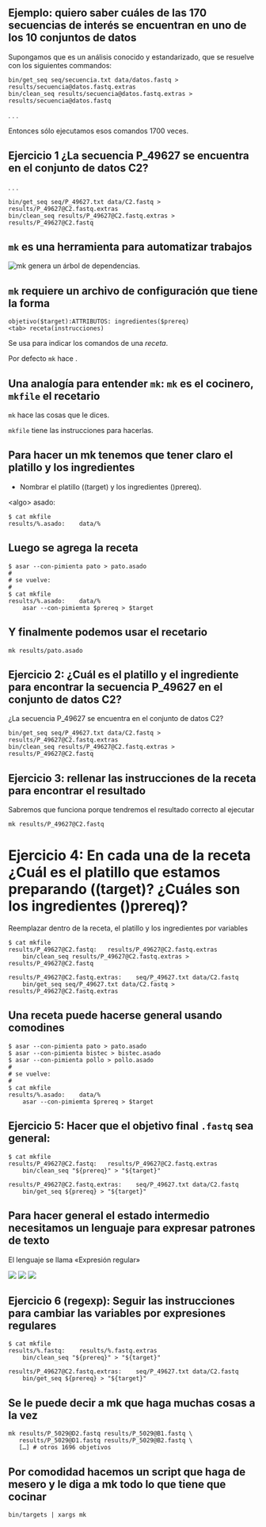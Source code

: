 ## Ejemplo: quiero saber cuáles de las 170 secuencias de interés se encuentran en uno de los 10 conjuntos de datos

Supongamos que es un análisis conocido y estandarizado, que se resuelve
con los siguientes
    commandos:

    bin/get_seq seq/secuencia.txt data/datos.fastq > results/secuencia@datos.fastq.extras
    bin/clean_seq results/secuencia@datos.fastq.extras > results/secuencia@datos.fastq

. . .

Entonces sólo ejecutamos esos comandos 1700
veces.

## Ejercicio 1 ¿La secuencia P\_49627 se encuentra en el conjunto de datos C2?

. .
    .

    bin/get_seq seq/P_49627.txt data/C2.fastq > results/P_49627@C2.fastq.extras
    bin/clean_seq results/P_49627@C2.fastq.extras > results/P_49627@C2.fastq

## `mk` es una herramienta para automatizar trabajos

![`mk` genera un árbol de dependencias.](../imagenes/mk-tree.png)

## `mk` requiere un archivo de configuración que tiene la forma

`objetivo($target):ATTRIBUTOS: ingredientes($prereq)`  
`<tab> receta(instrucciones)`

Se usa  para indicar los comandos de una *receta*.

Por defecto `mk` hace
.

## Una analogía para entender `mk`: `mk` es el cocinero, `mkfile` el recetario

`mk` hace las cosas que le dices.

`mkfile` tiene las instrucciones para
hacerlas.

## Para hacer un mk tenemos que tener claro el platillo y los ingredientes

  - Nombrar el platillo (\(target) y los ingredientes (\)prereq).

\<algo\> asado:

    $ cat mkfile
    results/%.asado:    data/%

## Luego se agrega la receta

    $ asar --con-pimienta pato > pato.asado
    #
    # se vuelve:
    #
    $ cat mkfile
    results/%.asado:    data/%
        asar --con-pimiemta $prereq > $target

## Y finalmente podemos usar el recetario

    mk results/pato.asado

## Ejercicio 2: ¿Cuál es el platillo y el ingrediente para encontrar la secuencia P\_49627 en el conjunto de datos C2?

¿La secuencia P\_49627 se encuentra en el conjunto de datos
    C2?

    bin/get_seq seq/P_49627.txt data/C2.fastq > results/P_49627@C2.fastq.extras
    bin/clean_seq results/P_49627@C2.fastq.extras > results/P_49627@C2.fastq

<!--
```
$ cat mkfile
results/P_49627@C2.fastq:   results/P_49627@C2.fastq.extras

results/P_49627@C2.fastq.extras:    seq/P_49627.txt data/C2.fastq
```
-->

## Ejercicio 3: rellenar las instrucciones de la receta para encontrar el resultado

Sabremos que funciona porque tendremos el resultado correcto al
ejecutar

    mk results/P_49627@C2.fastq

# Ejercicio 4: En cada una de la receta ¿Cuál es el platillo que estamos preparando (\(target)? ¿Cuáles son los ingredientes (\)prereq)?

Reemplazar dentro de la receta, el platillo y los ingredientes por
variables

    $ cat mkfile
    results/P_49627@C2.fastq:   results/P_49627@C2.fastq.extras
        bin/clean_seq results/P_49627@C2.fastq.extras > results/P_49627@C2.fastq
    
    results/P_49627@C2.fastq.extras:    seq/P_49627.txt data/C2.fastq
        bin/get_seq seq/P_49627.txt data/C2.fastq > results/P_49627@C2.fastq.extras

## Una receta puede hacerse general usando comodines

    $ asar --con-pimienta pato > pato.asado
    $ asar --con-pimienta bistec > bistec.asado
    $ asar --con-pimienta pollo > pollo.asado
    #
    # se vuelve:
    #
    $ cat mkfile
    results/%.asado:    data/%
        asar --con-pimiemta $prereq > $target

## Ejercicio 5: Hacer que el objetivo final `.fastq` sea general:

    $ cat mkfile
    results/P_49627@C2.fastq:   results/P_49627@C2.fastq.extras
        bin/clean_seq "${prereq}" > "${target}"
    
    results/P_49627@C2.fastq.extras:    seq/P_49627.txt data/C2.fastq
        bin/get_seq ${prereq} > "${target}"

## Para hacer general el estado intermedio necesitamos un lenguaje para expresar patrones de texto

El lenguaje se llama «Expresión regular»

![](../imagenes/regexp_1.png) ![](../imagenes/regexp_2.png)
![](../imagenes/regexp_3.png)

## Ejercicio 6 (regexp): Seguir las instrucciones para cambiar las variables por expresiones regulares

    $ cat mkfile
    results/%.fastq:    results/%.fastq.extras
        bin/clean_seq "${prereq}" > "${target}"
    
    results/P_49627@C2.fastq.extras:    seq/P_49627.txt data/C2.fastq
        bin/get_seq ${prereq} > "${target}"

## Se le puede decir a mk que haga muchas cosas a la vez

    mk results/P_5029@D2.fastq results/P_5029@B1.fastq \
       results/P_5029@D1.fastq results/P_5029@B2.fastq \
       […] # otros 1696 objetivos

## Por comodidad hacemos un script que haga de mesero y le diga a mk todo lo que tiene que cocinar

    bin/targets | xargs mk
